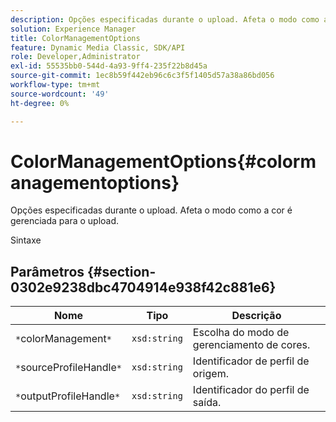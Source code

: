 ```yaml
---
description: Opções especificadas durante o upload. Afeta o modo como a cor é gerenciada para o upload.
solution: Experience Manager
title: ColorManagementOptions
feature: Dynamic Media Classic, SDK/API
role: Developer,Administrator
exl-id: 55535bb0-544d-4a93-9ff4-235f22b8d45a
source-git-commit: 1ec8b59f442eb96c6c3f5f1405d57a38a86bd056
workflow-type: tm+mt
source-wordcount: '49'
ht-degree: 0%

---
```


# ColorManagementOptions{#colormanagementoptions}

Opções especificadas durante o upload. Afeta o modo como a cor é gerenciada para o upload.

Sintaxe

## Parâmetros {#section-0302e9238dbc4704914e938f42c881e6}

| Nome | Tipo | Descrição |
|---|---|---|
| `*`colorManagement`*` | `xsd:string` | Escolha do modo de gerenciamento de cores. |
| `*`sourceProfileHandle`*` | `xsd:string` | Identificador de perfil de origem. |
| `*`outputProfileHandle`*` | `xsd:string` | Identificador do perfil de saída. |
